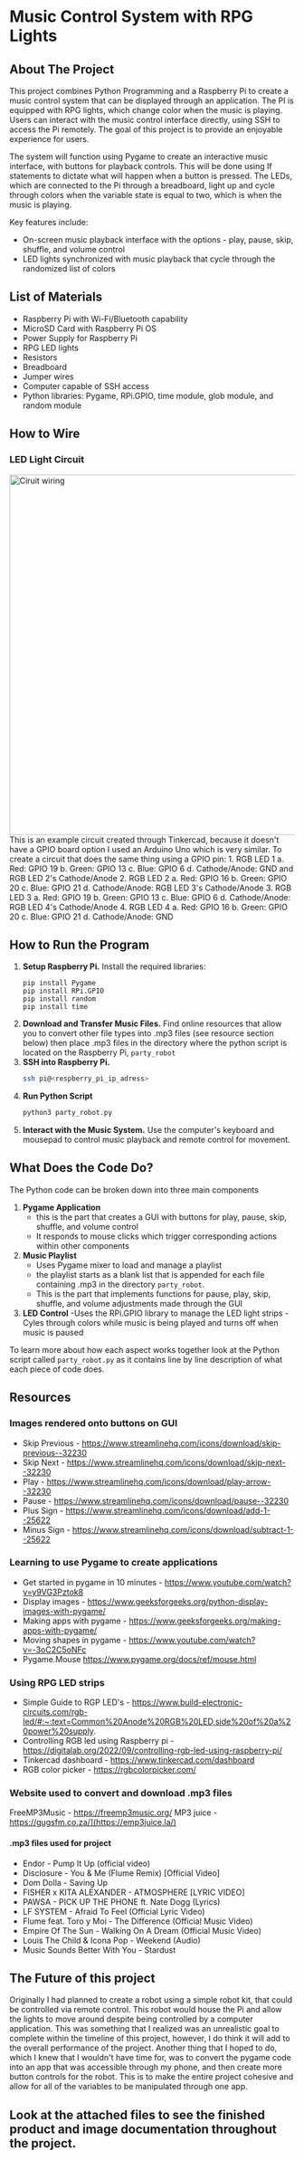 # **Music Control System with RPG Lights**

## **About The Project**
This project combines Python Programming and a Raspberry Pi to create a music control system that can be displayed through an application. The PI is equipped with RPG lights, which change color when the music is playing. Users can interact with the music control interface directly, using SSH to access the Pi remotely. The goal of this project is to provide an enjoyable experience for users.

The system will function using Pygame to create an interactive music interface, with buttons for playback controls. This will be done using If statements to dictate what will happen when a button is pressed. The LEDs, which are connected to the Pi through a breadboard, light up and cycle through colors when the variable state is equal to two, which is when the music is playing.

Key features include:
- On-screen music playback interface with the options - play, pause, skip, shuffle, and volume control
- LED lights synchronized with music playback that cycle through the randomized list of colors

## **List of Materials** 
- Raspberry Pi with Wi-Fi/Bluetooth capability
- MicroSD Card with Raspberry Pi OS
- Power Supply for Raspberry Pi
-  RPG LED lights
-  Resistors
-  Breadboard
-  Jumper wires
-  Computer capable of SSH access
-  Python libraries: Pygame, RPi.GPIO, time module, glob module, and random module

## **How to Wire** 
### **LED Light Circuit**
 <img width="637" alt="Ciruit wiring" src="https://github.com/user-attachments/assets/9923f37c-0d17-41bf-87ad-cce3942c80ba" />
 This is an example circuit created through Tinkercad, because it doesn't have a GPIO board option I used an Arduino Uno which is very similar. 
To create a circuit that does the same thing using a GPIO pin:
1. RGB LED 1 
   a. Red: GPIO 19
   b. Green: GPIO 13
   c. Blue: GPIO 6
   d. Cathode/Anode: GND and RGB LED 2's Cathode/Anode
2. RGB LED 2
   a. Red: GPIO 16
   b. Green: GPIO 20
   c. Blue: GPIO 21
   d. Cathode/Anode: RGB LED 3's Cathode/Anode
3. RGB LED 3 
   a. Red: GPIO 19
   b. Green: GPIO 13
   c. Blue: GPIO 6
   d. Cathode/Anode: RGB LED 4's Cathode/Anode
4. RGB LED 4
   a. Red: GPIO 16
   b. Green: GPIO 20
   c. Blue: GPIO 21
   d. Cathode/Anode: GND

## **How to Run the Program** 
1. **Setup Raspberry Pi.** Install the required libraries:
   ```
   pip install Pygame
   pip install RPi.GPIO
   pip install random
   pip install time
   ```
2. **Download and Transfer Music Files.** Find online resources that allow you to convert other file types into .mp3 files (see resource section below) then place .mp3 files in the directory where the python script is located on the Raspberry Pi, `party_robot`
3. **SSH into Raspberry Pi.**
   ```bash
   ssh pi@<respberry_pi_ip_adress>
   ```
4. **Run Python Script**
   ```bash
   python3 party_robot.py
   ```
5. **Interact with the Music System.** Use the computer's keyboard and mousepad to control music playback and remote control for movement.

## **What Does the Code Do?**
The Python code can be broken down into three main components 
1. **Pygame Application**
   - this is the part that creates a GUI with buttons for play, pause, skip, shuffle, and volume control
   - It responds to mouse clicks which trigger corresponding actions within other components
2. **Music Playlist**
   - Uses Pygame mixer to load and manage a playlist
   - the playlist starts as a blank list that is appended for each file containing .mp3 in the directory `party_robot`.
   - This is the part that implements functions for pause, play, skip, shuffle, and volume adjustments made through the GUI
3. **LED Control**
   -Uses the RPi.GPIO library to manage the LED light strips
   -Cyles through colors while music is being played and turns off when music is paused

To learn more about how each aspect works together look at the Python script called `party_robot.py` as it contains line by line description of what each piece of code does. 

## **Resources** 

### **Images rendered onto buttons on GUI** 
- Skip Previous - https://www.streamlinehq.com/icons/download/skip-previous--32230
- Skip Next - https://www.streamlinehq.com/icons/download/skip-next--32230
- Play - https://www.streamlinehq.com/icons/download/play-arrow--32230
- Pause - https://www.streamlinehq.com/icons/download/pause--32230
- Plus Sign - https://www.streamlinehq.com/icons/download/add-1--25622
- Minus Sign - https://www.streamlinehq.com/icons/download/subtract-1--25622

### **Learning to use Pygame to create applications** 
- Get started in pygame in 10 minutes - https://www.youtube.com/watch?v=y9VG3Pztok8
- Display images - https://www.geeksforgeeks.org/python-display-images-with-pygame/
- Making apps with pygame - https://www.geeksforgeeks.org/making-apps-with-pygame/
- Moving shapes in pygame - https://www.youtube.com/watch?v=-3oC2C5oNFc
- Pygame.Mouse https://www.pygame.org/docs/ref/mouse.html

### **Using RPG LED strips** 
- Simple Guide to RGP LED's - https://www.build-electronic-circuits.com/rgb-led/#:~:text=Common%20Anode%20RGB%20LED,side%20of%20a%20power%20supply.
- Controlling RGB led using Raspberry pi - https://digitalab.org/2022/09/controlling-rgb-led-using-raspberry-pi/
- Tinkercad dashboard - https://www.tinkercad.com/dashboard
- RGB color picker - https://rgbcolorpicker.com/

### **Website used to convert and download .mp3 files**
FreeMP3Music - https://freemp3music.org/
MP3 juice - https://gugsfm.co.za/](https://emp3juice.la/)

#### **.mp3 files used for project**
- Endor - Pump It Up (official video)
- Disclosure - You & Me (Flume Remix) [Official Video]
- Dom Dolla - Saving Up
- FISHER x KITA ALEXANDER - ATMOSPHERE [LYRIC VIDEO]
- PAWSA - PICK UP THE PHONE ft. Nate Dogg (Lyrics)
- LF SYSTEM - Afraid To Feel (Official Lyric Video)
- Flume feat. Toro y Moi - The Difference (Official Music Video)
- Empire Of The Sun - Walking On A Dream (Official Music Video)
- Louis The Child & Icona Pop - Weekend (Audio)
- Music Sounds Better With You - Stardust

## **The Future of this project**
Originally I had planned to create a robot using a simple robot kit, that could be controlled via remote control. This robot would house the Pi and allow the lights to move around despite being controlled by a computer application. This was something that I realized was an unrealistic goal to complete within the timeline of this project, however, I do think it will add to the overall performance of the project. Another thing that I hoped to do, which I knew that I wouldn't have time for, was to convert the pygame code into an app that was accessible through my phone, and then create more button controls for the robot. This is to make the entire project cohesive and allow for all of the variables to be manipulated through one app. 


## **Look at the attached files to see the finished product and image documentation throughout the project.** 


